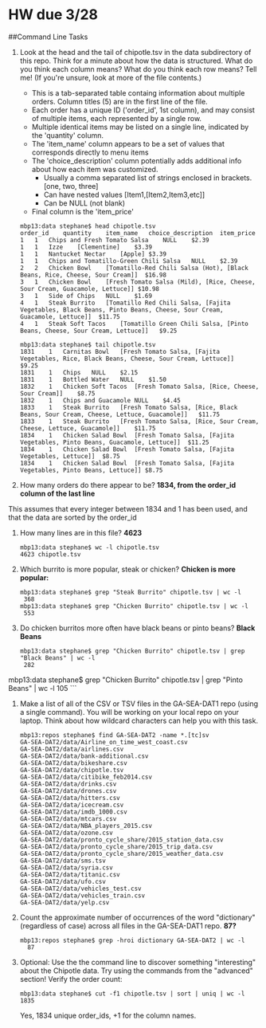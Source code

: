 # HW due 3/28

##Command Line Tasks

1. Look at the head and the tail of chipotle.tsv in the data subdirectory of this repo. Think for a minute about how the data is structured. What do you think each column means? What do you think each row means? Tell me! (If you're unsure, look at more of the file contents.)
    
      - This is a tab-separated table containg information about multiple orders. Column titles (5) are in the first line of the file.
      - Each order has a unique ID ('order_id', 1st column), and may consist of multiple items, each represented by a single row.
      - Multiple identical items may be listed on a single line, indicated by the 'quantity' column.
      - The 'item_name' column appears to be a set of values that corresponds directly to menu items
      - The 'choice_description' column potentially adds additional info about how each item was customized. 
        * Usually a comma separated list of strings enclosed in brackets. [one, two, three]
        * Can have nested values [Item1,[Item2,Item3,etc]]
        * Can be NULL (not blank)
      - Final column is the 'item_price'
      
    ```
    mbp13:data stephane$ head chipotle.tsv 
    order_id	quantity	item_name	choice_description	item_price
    1	1	Chips and Fresh Tomato Salsa	NULL	$2.39 
    1	1	Izze	[Clementine]	$3.39 
    1	1	Nantucket Nectar	[Apple]	$3.39 
    1	1	Chips and Tomatillo-Green Chili Salsa	NULL	$2.39 
    2	2	Chicken Bowl	[Tomatillo-Red Chili Salsa (Hot), [Black Beans, Rice, Cheese, Sour Cream]]	$16.98 
    3	1	Chicken Bowl	[Fresh Tomato Salsa (Mild), [Rice, Cheese, Sour Cream, Guacamole, Lettuce]]	$10.98 
    3	1	Side of Chips	NULL	$1.69 
    4	1	Steak Burrito	[Tomatillo Red Chili Salsa, [Fajita Vegetables, Black Beans, Pinto Beans, Cheese, Sour Cream, Guacamole, Lettuce]]	$11.75 
    4	1	Steak Soft Tacos	[Tomatillo Green Chili Salsa, [Pinto Beans, Cheese, Sour Cream, Lettuce]]	$9.25 
    ```
    ```
    mbp13:data stephane$ tail chipotle.tsv 
    1831	1	Carnitas Bowl	[Fresh Tomato Salsa, [Fajita Vegetables, Rice, Black Beans, Cheese, Sour Cream, Lettuce]]	$9.25 
    1831	1	Chips	NULL	$2.15 
    1831	1	Bottled Water	NULL	$1.50 
    1832	1	Chicken Soft Tacos	[Fresh Tomato Salsa, [Rice, Cheese, Sour Cream]]	$8.75 
    1832	1	Chips and Guacamole	NULL	$4.45 
    1833	1	Steak Burrito	[Fresh Tomato Salsa, [Rice, Black Beans, Sour Cream, Cheese, Lettuce, Guacamole]]	$11.75 
    1833	1	Steak Burrito	[Fresh Tomato Salsa, [Rice, Sour Cream, Cheese, Lettuce, Guacamole]]	$11.75 
    1834	1	Chicken Salad Bowl	[Fresh Tomato Salsa, [Fajita Vegetables, Pinto Beans, Guacamole, Lettuce]]	$11.25 
    1834	1	Chicken Salad Bowl	[Fresh Tomato Salsa, [Fajita Vegetables, Lettuce]]	$8.75 
    1834	1	Chicken Salad Bowl	[Fresh Tomato Salsa, [Fajita Vegetables, Pinto Beans, Lettuce]]	$8.75 
    ```

1. How many orders do there appear to be? **1834, from the order_id column of the last line**

  This assumes that every integer between 1834 and 1 has been used, and that the data are sorted by the order_id
  
1. How many lines are in this file? **4623**

    ```
    mbp13:data stephane$ wc -l chipotle.tsv 
    4623 chipotle.tsv
    ```
1. Which burrito is more popular, steak or chicken?
  **Chicken is more popular:**
    ```
    mbp13:data stephane$ grep "Steak Burrito" chipotle.tsv | wc -l
     368
    mbp13:data stephane$ grep "Chicken Burrito" chipotle.tsv | wc -l
     553
    ```
    
1. Do chicken burritos more often have black beans or pinto beans?
  **Black Beans**
    ```
    mbp13:data stephane$ grep "Chicken Burrito" chipotle.tsv | grep "Black Beans" | wc -l 
     282
mbp13:data stephane$ grep "Chicken Burrito" chipotle.tsv | grep "Pinto Beans" | wc -l 
     105
    ```
    
1. Make a list of all of the CSV or TSV files in the GA-SEA-DAT1 repo (using a single command). You will be working on your local repo on your laptop. Think about how wildcard characters can help you with this task.

    ```
    mbp13:repos stephane$ find GA-SEA-DAT2 -name *.[tc]sv
    GA-SEA-DAT2/data/Airline_on_time_west_coast.csv
    GA-SEA-DAT2/data/airlines.csv
    GA-SEA-DAT2/data/bank-additional.csv
    GA-SEA-DAT2/data/bikeshare.csv
    GA-SEA-DAT2/data/chipotle.tsv
    GA-SEA-DAT2/data/citibike_feb2014.csv
    GA-SEA-DAT2/data/drinks.csv
    GA-SEA-DAT2/data/drones.csv
    GA-SEA-DAT2/data/hitters.csv
    GA-SEA-DAT2/data/icecream.csv
    GA-SEA-DAT2/data/imdb_1000.csv
    GA-SEA-DAT2/data/mtcars.csv
    GA-SEA-DAT2/data/NBA_players_2015.csv
    GA-SEA-DAT2/data/ozone.csv
    GA-SEA-DAT2/data/pronto_cycle_share/2015_station_data.csv
    GA-SEA-DAT2/data/pronto_cycle_share/2015_trip_data.csv
    GA-SEA-DAT2/data/pronto_cycle_share/2015_weather_data.csv
    GA-SEA-DAT2/data/sms.tsv
    GA-SEA-DAT2/data/syria.csv
    GA-SEA-DAT2/data/titanic.csv
    GA-SEA-DAT2/data/ufo.csv
    GA-SEA-DAT2/data/vehicles_test.csv
    GA-SEA-DAT2/data/vehicles_train.csv
    GA-SEA-DAT2/data/yelp.csv
    ```

1. Count the approximate number of occurrences of the word "dictionary" (regardless of case) across all files in the GA-SEA-DAT1 repo.
    **87?**
    ```
    mbp13:repos stephane$ grep -hroi dictionary GA-SEA-DAT2 | wc -l
      87

    ```
1. Optional: Use the the command line to discover something "interesting" about the Chipotle data. Try using the commands from the "advanced" section!
    Verify the order count:

    ```
    mbp13:data stephane$ cut -f1 chipotle.tsv | sort | uniq | wc -l
    1835
    ```
    
    Yes, 1834 unique order_ids, +1 for the column names.
    
    
